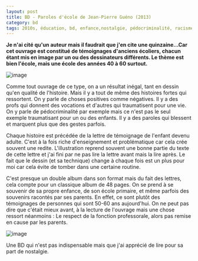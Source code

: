 ```yaml
---
layout: post
title: BD - Paroles d'école de Jean-Pierre Guéno (2013)
category: bd
tags: 2010s, éducation, bd, enfance,nostalgie, pédocriminalité, racisme
---
```

**Je n'ai cité qu'un auteur mais il faudrait que j'en cite une quinzaine...Car cet ouvrage est constitué de témoignages d'anciens écoliers, chacun étant mis en image par un ou des dessinateurs différents. Le thème est bien l'école, mais une école des années 40 à 60 surtout.**

![image](https://cheziceman.files.wordpress.com/2019/10/paroledeceole2.jpg)

Comme tout ouvrage de ce type, on a un résultat inégal, tant en dessin qu'en qualité de l'histoire. Mais il y a tout de même des histoires fortes qui ressortent. On y parle de choses positives comme négatives. Il y a des profs qui donnent des vocations et d'autres qui traumatisent pour une vie. On y parle de pédocriminalité par exemple mais ce n'est pas le seul exemple traumatisant pour un ou des enfants. Il y a des paroles qui blessent et marquent plus que des gestes parfois.

Chaque histoire est précédée de la lettre de témoignage de l'enfant devenu adulte. C'est à la fois riche d'enseignement et problématique car cela crée souvent une redite. L'illustration reprend souvent une bonne partie du texte de cette lettre et j'ai fini par ne pas lire la lettre avant mais la lire après. Le fait que le dessin (et sa technique) change à chaque fois est un plus pour moi car cela évite de tomber dans une certaine routine.

C'est presque un double album dans son format mais du fait des lettres, cela compte pour un classique album de 48 pages. On se prend à se souvenir de sa propre enfance, de son école primaire, et même parfois des souvenirs racontés par ses parents. En effet, ce sont plutôt des témoignages de personnes qui sont 50-60 ans aujourd'hui. On ne peut pas dire que c'était mieux avant, à la lecture de l'ouvrage mais une chose ressort néanmoins : Le respect de la fonction professorale, alors pas remise en cause par les parents. 

![image](https://cheziceman.files.wordpress.com/2019/10/paroledeceole.jpg)


Une BD qui n'est pas indispensable mais que j'ai apprécié de lire pour sa part de nostalgie. 
